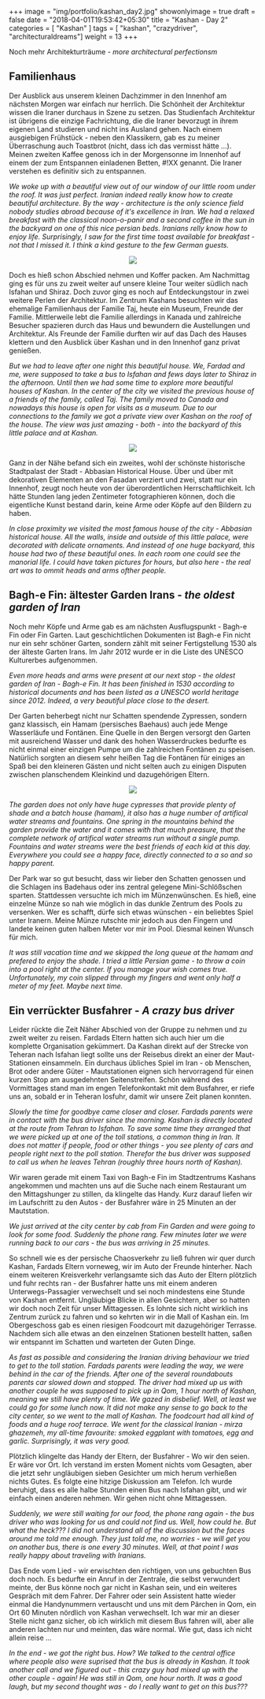 +++
image = "img/portfolio/kashan_day2.jpg"
showonlyimage = true
draft = false
date = "2018-04-01T19:53:42+05:30"
title = "Kashan -  Day 2"
categories = [ "Kashan" ]
tags = [ "kashan", "crazydriver", "architecturaldreams"]
weight = 13
+++

Noch mehr Architekturträume - *more architectural perfectionsm*

<!--more-->

## Familienhaus
Der Ausblick aus unserem kleinen Dachzimmer in den Innenhof am nächsten Morgen war einfach nur herrlich. Die Schönheit der Architektur wissen die Iraner durchaus in Szene zu setzen. Das Studienfach Architektur ist übrigens die einzige Fachrichtung, die die Iraner bevorzugt in ihrem eigenen Land studieren und nicht ins Ausland gehen. Nach einem ausgiebigen Frühstück - neben den Klassikern, gab es zu meiner Überraschung auch Toastbrot (nicht, dass ich das vermisst hätte ...). Meinen zweiten Kaffee genoss ich in der Morgensonne im Innenhof auf einem der zum Entspannen einladenen Betten, #!XX  genannt. Die Iraner verstehen es definitiv sich zu entspannen.

*We woke up with a beautiful view out of our window of our little room under the roof. It was just perfect. Iranian indeed really know how to create beautiful architecture. By the way - architecture is the only science field nobody studies abroad because of it's excellence in Iran. We had a relaxed breakfast with the classical noon-o-panir and a second coffee in the sun in the backyard on one of this nice persian beds. Iranians relly know how to enjoy life. Surprisingly, I saw for the first time toast available for breakfast - not that I missed it. I think a kind gesture to the few German guests.*

<p align="center">
  <img src="/img/portfolio/hotel2.jpg">
</p>


Doch es hieß schon Abschied nehmen und Koffer packen. Am Nachmittag ging es für uns zu zweit weiter auf unsere kleine Tour weiter südlich nach Isfahan und Shiraz. Doch zuvor ging es noch auf Entdeckungstour in zwei weitere Perlen der Architektur. Im Zentrum Kashans besuchten wir das ehemalige Familienhaus der Familie Taj, heute ein Museum, Freunde der Familie. Mittlerweile lebt die Familie allerdings in Kanada und zahlreiche Besucher spazieren durch das Haus und bewundern die Austellungen und Architektur. Als Freunde der Familie durften wir auf das Dach des Hauses klettern und den Ausblick über Kashan und in den Innenhof ganz privat genießen. 

*But we had to leave after one night this beautiful house. We, Fardad and me, were supposed to take a bus to Isfahan and fews days later to Shiraz in the afternoon. Until then we had some time to explore more beautiful houses of Kashan. In the center of the city we visited the previous house of a friends of the family, called Taj. The family moved to Canada and nowadays this house is open for visits as a museum. Due to our connections to the family we got a private view over Kashan on the roof of the house. The view was just amazing - both - into the backyard of this little palace and at Kashan.*


<p align="center">
  <img src="/img/portfolio/abbasin.jpg">
</p>

Ganz in der Nähe befand sich ein zweites, wohl der schönste historische Stadtpalast der Stadt - Abbasian Historical House. Über und über mit dekorativen Elementen an den Fasadan verziert und zwei, statt nur ein Innenhof, zeugt noch heute von der überordentlichen Herrschaftlichkeit. Ich hätte Stunden lang jeden Zentimeter fotographieren können, doch die eigentliche Kunst bestand darin, keine Arme oder Köpfe auf den Bildern zu haben.

*In close proximity we visited the most famous house of the city - Abbasian historical house. All the walls, inside and outside of this little palace, were decorated with delicate ornaments. And instead of one huge backyard, this house had two of these beautiful ones. In each room one could see the manorial life. I could have taken pictures for hours, but also here - the real art was to ommit heads and arms ofther people.*

## Bagh-e Fin: ältester Garden Irans - *the oldest garden of Iran*
Noch mehr Köpfe und Arme gab es am nächsten Ausflugspunkt - Bagh-e Fin oder Fin Garten. Laut geschichtlichen Dokumenten ist Bagh-e Fin nicht nur ein sehr schöner Garten, sondern zählt mit seiner Fertigstellung 1530 als der älteste Garten Irans. Im Jahr 2012 wurde er in die Liste des UNESCO Kulturerbes aufgenommen. 

*Even more heads and arms were present at our next stop - the oldest garden of Iran - Bagh-e Fin. It has been finished in 1530 according to historical documents and has been listed as a UNESCO world heritage since 2012. Indeed, a very beautiful place close to the desert.*

Der Garten beherbegt nicht nur Schatten spendende Zypressen, sondern ganz klassisch, ein Hamam (persisches Baehaus) auch jede Menge Wasserläufe und Fontänen. Eine Quelle in den Bergen versorgt den Garten mit ausreichend Wasser und dank des hohen Wasserdruckes bedurfte es nicht einmal einer einzigen Pumpe um die zahlreichen Fontänen zu speisen. Natürlich sorgten an diesem sehr heißen Tag die Fontänen für einiges an Spaß bei den kleineren Gästen und nicht selten auch zu einigen Disputen zwischen planschendem Kleinkind und dazugehörigen Eltern.

<p align="center">
  <img src="/img/portfolio/fengarden.jpg">
</p>

*The garden does not only have huge cypresses that provide plenty of shade and a batch house (hamam), it also has a huge number of artifical water streams and fountains. One spring in the mountains behind the garden provide the water and it comes with that much preasure, that the complete network of artifical water streams run without a single pump. Fountains and water streams were the best friends of each kid at this day. Everywhere you could see a happy face, directly connected to a so and so happy parent.*

Der Park war so gut besucht, dass wir lieber den Schatten genossen und die Schlagen ins Badehaus oder ins zentral gelegene Mini-Schlößschen sparten. Stattdessen versuchte ich mich im Münzenwünschen. Es hieß, eine einzelne Münze so nah wie möglich in das dunkle Zentrum des Pools zu versenken. Wer es schafft, dürfe sich etwas wünschen - ein beliebtes Spiel unter Iranern. Meine Münze rutschte mir jedoch aus den Fingern und landete keinen guten halben Meter vor mir im Pool. Diesmal keinen Wunsch für mich.

*It was still vacation time and we skipped the long queue at the hamam and prefered to enjoy the shade. I tried a little Persian game - to throw a coin into a pool right at the center. If you manage your wish comes true. Unfortunately, my coin slipped through my fingers and went only half a meter of my feet. Maybe next time.*

## Ein verrückter Busfahrer - *A crazy bus driver*

Leider rückte die Zeit Näher Abschied von der Gruppe zu nehmen und zu zweit weiter zu reisen. Fardads Eltern hatten sich auch hier um die komplette Organisation gekümmert. Da Kashan direkt auf der Strecke von Teheran nach Isfahan liegt sollte uns der Reisebus direkt an einer der Maut-Stationen einsammeln. Ein durchaus übliches Spiel im Iran - ob Menschen, Brot oder andere Güter - Mautstationen eignen sich hervorragend für einen kurzen Stop am ausgedehnten Seitenstreifen. Schön während des Vormittages stand man im engen Telefonkontakt mit dem Busfahrer, er riefe uns an, sobald er in Teheran losfuhr, damit wir unsere Zeit planen konnten.

*Slowly the time for goodbye came closer and closer. Fardads parents were in contact with the bus driver since the morning. Kashan is directly located at the route from Tehran to Isfahan. To save some time they arranged that we were picked up at one of the toll stations, a common thing in Iran. It does not matter if people, food or other things - you see plenty of cars and people right next to the poll station. Therefor the bus driver was supposed to call us when he leaves Tehran (roughly three hours north of Kashan).*

Wir waren gerade mit einem Taxi von Bagh-e Fin im Stadtzentrums Kashans angekommen und machten uns auf die Suche nach einem Restaurant um den Mittagshunger zu stillen, da klingelte das Handy. Kurz darauf liefen wir im Laufschritt zu den Autos - der Busfahrer wäre in 25 Minuten an der Mautstation. 

*We just arrived at the city center by cab from Fin Garden and were going to look for some food. Suddenly the phone rang. Few minutes later we were running back to our cars - the bus was arriving in 25 minutes.*

So schnell wie es der persische Chaosverkehr zu ließ fuhren wir quer durch Kashan, Fardads Eltern vorneweg, wir im Auto der Freunde hinterher. Nach einem weiteren Kreisverkehr verlangsamte sich das Auto der Eltern plötzlich und fuhr rechts ran - der Busfahrer hatte uns mit einem anderen Unterwegs-Passagier verwechselt und sei noch mindestens eine Stunde von Kashan entfernt. Ungläubige Blicke in allen Gesichtern, aber so hatten wir doch noch Zeit für unser Mittagessen. Es lohnte sich nicht wirklich ins Zentrum zurück zu fahren und so kehrten wir in die Mall of Kashan ein. Im Obergeschoss gab es einen riesigen Foodcourt mit dazugehöriger Terrasse. Nachdem sich alle etwas an den einzelnen Stationen bestellt hatten, saßen wir entspannt im Schatten und warteten der Guten Dinge. 

*As fast as possible and considering the Iranian driving behaviour we tried to get to the toll station. Fardads parents were leading the way, we were behind in the car of the friends. After one of the several roundabouts parents car slowed down and stopped. The driver had mixed up us with another couple he was supposed to pick up in Qom, 1 hour north of Kashan, meaning we still have plenty of time. We gazed in disbelief. Well, at least we could go for some lunch now. It did not make any sense to go back to the city center, so we went to the mall of Kashan. The foodcourt had all kind of foods and a huge roof terrace. We went for the classical Iranian - mirza ghazemeh, my all-time favourite: smoked eggplant with tomatoes, egg and garlic. Surprisingly, it was very good.*

Plötzlich klingelte das Handy der Eltern, der Busfahrer - Wo wir den seien. Er wäre vor Ort. Ich verstand im ersten Moment nichts vom Gesagten, aber die jetzt sehr ungläubigen sieben Gesichter um mich herum verhießen nichts Gutes. Es folgte eine hitzige Diskussion am Telefon. Ich wurde beruhigt, dass es alle halbe Stunden einen Bus nach Isfahan gibt, und wir einfach einen anderen nehmen. Wir gehen nicht ohne Mittagessen.

*Suddenly, we were still waiting for our food, the phone rang again - the bus driver who was looking for us and could not find us. Well, how could he. But what the heck??? I did not understand all of the discussion but the faces around me told me enough. They just told me, no worries - we will get you on another bus, there is one every 30 minutes. Well, at that point I was really happy about traveling with Iranians.*

Das Ende vom Lied - wir erwischten den richtigen, von uns gebuchten Bus doch noch. Es bedurfte ein Anruf in der Zentrale, die selbst verwundert meinte, der Bus könne noch gar nicht in Kashan sein, und ein weiteres Gespräch mit dem Fahrer. Der Fahrer oder sein Assistent hatte wieder einmal die Handynummern vertauscht und uns mit dem Pärchen in Qom, ein Ort 60 Minuten nördlich von Kashan verwechselt. Ich war mir an dieser Stelle nicht ganz sicher, ob ich wirklich mit diesem Bus fahren will, aber alle anderen lachten nur und meinten, das wäre normal. Wie gut, dass ich nicht allein reise ...

*In the end - we got the right bus. How? We talked to the central office where people also were suprised that the bus is already in Kashan. It took another call and we figured out - this crazy guy had mixed up with the other couple - again! He was still in Qom, one hour north. It was a good laugh, but my second thought was - do I really want to get on this bus???*
